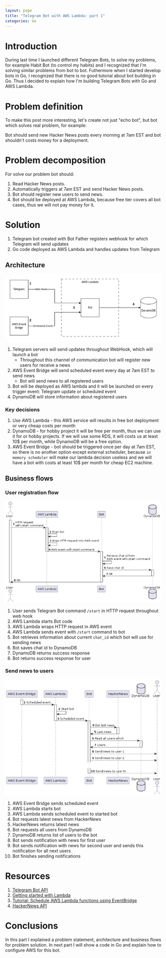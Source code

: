 ```yaml
---
layout: page
title: "Telegram Bot with AWS Lambda: part 1"
categories: Go
---
```


# Introduction
During last time I launched different Telegram Bots, to solve my problems, for example Habit Bot (to control my habits) 
and I recognized that I'm solving similar problems from bot to bot. Futhermore when I started develop bots in Go, I recognized that there is no good tutorial about bot building in Go. Thus I decided to explain how I'm building Telegram Bots with Go and AWS Lambda.

# Problem definition
To make this post more interesting, let's create not just "echo bot", but bot which solves real problem, for example:

Bot should send new Hacker News posts every morning at 7am EST and bot shouldn't costs money for a deployment.

# Problem decomposition
For solve our problem bot should:
1. Read Hacker News posts.
2. Automatically triggers at 7am EST and send Hacker News posts.
3. Bot should register new users to send news.
4. Bot should be deployed at AWS Lambda, because free tier covers all bot cases, thus we will not pay money for it.

# Solution 
1. Telegram bot created with Bot Father registers webhook for which Telegram will send updates
2. Go code deployed as AWS Lambda and handles updates from Telegram


## Architecture
![Architecture](/attachments/2023-03-25-telegram-bot/architecture.png)

1. Telegram servers will send updates throughout WebHook, which will launch a bot
    * Throughout this channel of communication bot will register new users for receive a news
2. AWS Event Bridge will send scheduled event every day at 7am EST to send news
    * Bot will send news to all registered users
3. Bot will be deployed as AWS lambda and it will be launched on every trigger event: Telegram update or scheduled event
4. DynamoDB will store information about registered users

### Key decisions
1. Use AWS Lambda - this AWS service will results in free bot deployment or very cheap costs per month
2. DynamoDB - for hobby project it will be free per month, thus we can use it for or hobby projects. If we will use some RDS, it will costs us at least 10$ per month, while DynamoDB will be a free option.
3. AWS Event Bridge - bot should be triggered once per day at 7am EST, so there is no another option except external scheduler, because `in memory scheduler` will make our lambda decision useless and we will have a bot with costs at least 10$ per month for cheap EC2 machine.

## Business flows
### User registration flow
![User registration](/attachments/2023-03-25-telegram-bot/register-user-flow.png)
1. User sends Telegram Bot command `/start` in HTTP request throughout web hook
2. AWS Lambda starts Bot code
3. AWS Lambda wraps HTTP request in AWS event
4. AWS Lambda sends event with `/start` command to bot
5. Bot retrieves information about current `chat_id` which bot will use for sending news
6. Bot saves chat id to DynamoDB
7. DynamoDB returns success response
8. Bot returns success response for user

### Send news to users
![Send news to users](/attachments/2023-03-25-telegram-bot/send-news-flow.png)
1. AWS Event Bridge sends scheduled event
2. AWS Lambda starts bot
3. AWS Lambda sends scheduled event to started bot
4. Bot requests latest news from HackerNews
5. HackerNews returns latest news
6. Bot requests all users from DynamoDB
7. DynamoDB returns list of users to the bot
8. Bot sends notification with news for first user
9. Bot sends notification with news for second user and sends this notification for all next users
10. Bot finishes sending notifications


# Resources
1. [Telegram Bot API](https://core.telegram.org/bots/api)
2. [Getting started with Lambda](https://docs.aws.amazon.com/lambda/latest/dg/getting-started.html)
3. [Tutorial: Schedule AWS Lambda functions using EventBridge](https://docs.aws.amazon.com/eventbridge/latest/userguide/eb-run-lambda-schedule.html)
4. [HackerNews API](https://github.com/HackerNews/API)

# Conclusions
In this part I explained a problem statement, architecture and business flows for problem solution. In next part I will show a code in Go and explain how to configure AWS for this bot.